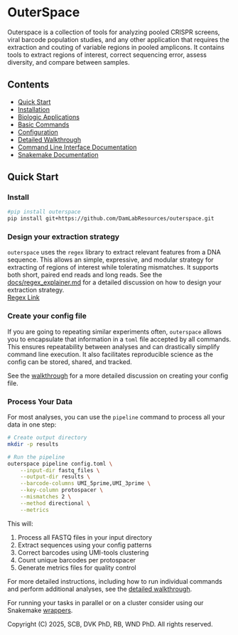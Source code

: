 # OuterSpace

Outerspace is a collection of tools for analyzing pooled CRISPR screens, viral barcode population studies, and any other application that requires the extraction and couting of variable regions in pooled amplicons.
It contains tools to extract regions of interest, correct sequencing error, assess diversity, and compare between samples.

## Contents
- [Quick Start](#quick-start)
- [Installation](#install)
- [Biologic Applications](docs/usage.md)
- [Basic Commands](docs/commands.md)
- [Configuration](docs/config.md)
- [Detailed Walkthrough](docs/walkthrough.md)
- [Command Line Interface Documentation](docs/cli_api.md)
- [Snakemake Documentation](docs/snakemake.md)

## Quick Start

### Install

```bash
#pip install outerspace
pip install git+https://github.com/DamLabResources/outerspace.git
```

### Design your extraction strategy

`outerspace` uses the `regex` library to extract relevant features from a DNA sequence.
This allows an simple, expressive, and modular strategy for extracting of regions of interest while tolerating mismatches.
It supports both short, paired end reads and long reads.
See the [docs/regex_explainer.md](docs/regex_explainer.md) for a detailed discussion on how to design your extraction strategy.  
[Regex Link](https://pypi.org/project/regex/)

### Create your config file

If you are going to repeating similar experiments often, `outerspace` allows you to encapsulate that information in a `toml` file accepted by all commands.
This ensures repeatability between analyses and can drastically simplify command line execution.
It also facilitates reproducible science as the config can be stored, shared, and tracked.

See the [walkthrough](docs/config.md) for a more detailed discussion on creating your config file.

### Process Your Data

For most analyses, you can use the `pipeline` command to process all your data in one step:

```bash
# Create output directory
mkdir -p results

# Run the pipeline
outerspace pipeline config.toml \
    --input-dir fastq_files \
    --output-dir results \
    --barcode-columns UMI_5prime,UMI_3prime \
    --key-column protospacer \
    --mismatches 2 \
    --method directional \
    --metrics
```

This will:
1. Process all FASTQ files in your input directory
2. Extract sequences using your config patterns
3. Correct barcodes using UMI-tools clustering
4. Count unique barcodes per protospacer
5. Generate metrics files for quality control

For more detailed instructions, including how to run individual commands and perform additional analyses, see the [detailed walkthrough](walkthrough.md).

For running your tasks in parallel or on a cluster consider using our Snakemake [wrappers](wrappers.md).

Copyright (C) 2025, SCB, DVK PhD, RB, WND PhD. All rights reserved.
